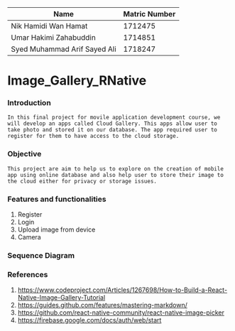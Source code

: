 Name|Matric Number
----|------
Nik Hamidi Wan Hamat| 1712475
Umar Hakimi Zahabuddin|  1714851
Syed Muhammad Arif Sayed Ali |1718247

# Image_Gallery_RNative
### Introduction
    In this final project for movile application development course, we will develop an apps called Cloud Gallery. This apps allow user to take photo and stored it on our database. The app required user to register for them to have access to the cloud storage. 

### Objective
    This project are aim to help us to explore on the creation of mobile app using online database and also help user to store their image to the cloud either for privacy or storage issues.
### Features and functionalities
1. Register 
2. Login
3. Upload image from device
4. Camera
### Sequence Diagram

### References
1. https://www.codeproject.com/Articles/1267698/How-to-Build-a-React-Native-Image-Gallery-Tutorial
2. https://guides.github.com/features/mastering-markdown/
3. https://github.com/react-native-community/react-native-image-picker
4. https://firebase.google.com/docs/auth/web/start
